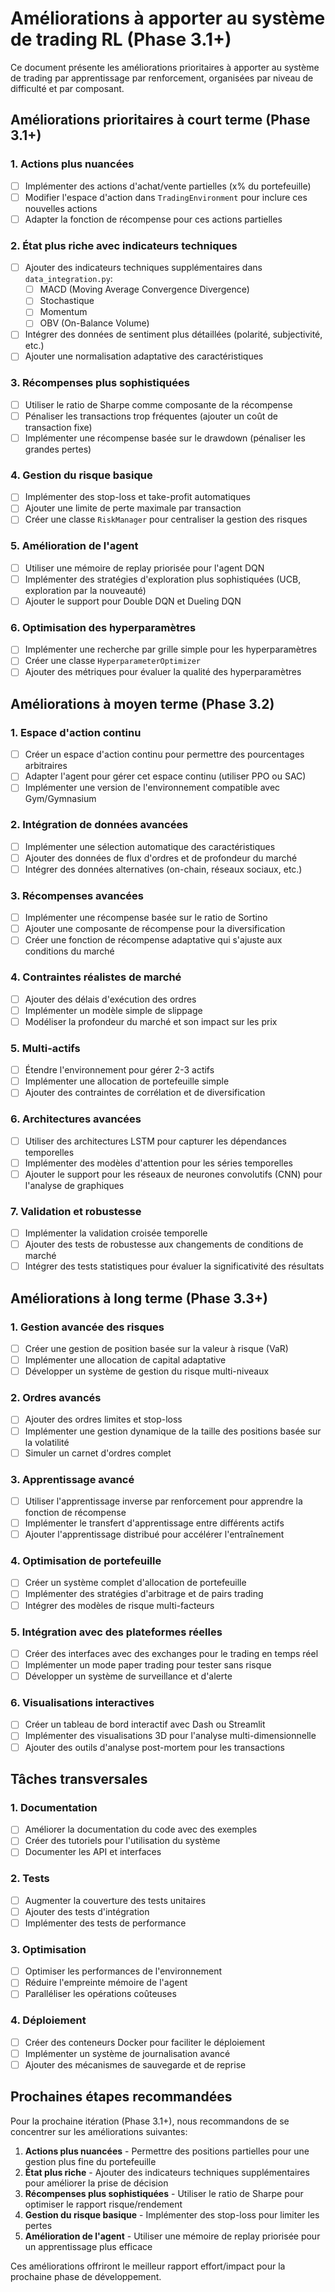 # Améliorations à apporter au système de trading RL (Phase 3.1+)

Ce document présente les améliorations prioritaires à apporter au système de trading par apprentissage par renforcement, organisées par niveau de difficulté et par composant.

## Améliorations prioritaires à court terme (Phase 3.1+)

### 1. Actions plus nuancées
- [ ] Implémenter des actions d'achat/vente partielles (x% du portefeuille)
- [ ] Modifier l'espace d'action dans `TradingEnvironment` pour inclure ces nouvelles actions
- [ ] Adapter la fonction de récompense pour ces actions partielles

### 2. État plus riche avec indicateurs techniques
- [ ] Ajouter des indicateurs techniques supplémentaires dans `data_integration.py`:
  - [ ] MACD (Moving Average Convergence Divergence)
  - [ ] Stochastique
  - [ ] Momentum
  - [ ] OBV (On-Balance Volume)
- [ ] Intégrer des données de sentiment plus détaillées (polarité, subjectivité, etc.)
- [ ] Ajouter une normalisation adaptative des caractéristiques

### 3. Récompenses plus sophistiquées
- [ ] Utiliser le ratio de Sharpe comme composante de la récompense
- [ ] Pénaliser les transactions trop fréquentes (ajouter un coût de transaction fixe)
- [ ] Implémenter une récompense basée sur le drawdown (pénaliser les grandes pertes)

### 4. Gestion du risque basique
- [ ] Implémenter des stop-loss et take-profit automatiques
- [ ] Ajouter une limite de perte maximale par transaction
- [ ] Créer une classe `RiskManager` pour centraliser la gestion des risques

### 5. Amélioration de l'agent
- [ ] Utiliser une mémoire de replay priorisée pour l'agent DQN
- [ ] Implémenter des stratégies d'exploration plus sophistiquées (UCB, exploration par la nouveauté)
- [ ] Ajouter le support pour Double DQN et Dueling DQN

### 6. Optimisation des hyperparamètres
- [ ] Implémenter une recherche par grille simple pour les hyperparamètres
- [ ] Créer une classe `HyperparameterOptimizer`
- [ ] Ajouter des métriques pour évaluer la qualité des hyperparamètres

## Améliorations à moyen terme (Phase 3.2)

### 1. Espace d'action continu
- [ ] Créer un espace d'action continu pour permettre des pourcentages arbitraires
- [ ] Adapter l'agent pour gérer cet espace continu (utiliser PPO ou SAC)
- [ ] Implémenter une version de l'environnement compatible avec Gym/Gymnasium

### 2. Intégration de données avancées
- [ ] Implémenter une sélection automatique des caractéristiques
- [ ] Ajouter des données de flux d'ordres et de profondeur du marché
- [ ] Intégrer des données alternatives (on-chain, réseaux sociaux, etc.)

### 3. Récompenses avancées
- [ ] Implémenter une récompense basée sur le ratio de Sortino
- [ ] Ajouter une composante de récompense pour la diversification
- [ ] Créer une fonction de récompense adaptative qui s'ajuste aux conditions du marché

### 4. Contraintes réalistes de marché
- [ ] Ajouter des délais d'exécution des ordres
- [ ] Implémenter un modèle simple de slippage
- [ ] Modéliser la profondeur du marché et son impact sur les prix

### 5. Multi-actifs
- [ ] Étendre l'environnement pour gérer 2-3 actifs
- [ ] Implémenter une allocation de portefeuille simple
- [ ] Ajouter des contraintes de corrélation et de diversification

### 6. Architectures avancées
- [ ] Utiliser des architectures LSTM pour capturer les dépendances temporelles
- [ ] Implémenter des modèles d'attention pour les séries temporelles
- [ ] Ajouter le support pour les réseaux de neurones convolutifs (CNN) pour l'analyse de graphiques

### 7. Validation et robustesse
- [ ] Implémenter la validation croisée temporelle
- [ ] Ajouter des tests de robustesse aux changements de conditions de marché
- [ ] Intégrer des tests statistiques pour évaluer la significativité des résultats

## Améliorations à long terme (Phase 3.3+)

### 1. Gestion avancée des risques
- [ ] Créer une gestion de position basée sur la valeur à risque (VaR)
- [ ] Implémenter une allocation de capital adaptative
- [ ] Développer un système de gestion du risque multi-niveaux

### 2. Ordres avancés
- [ ] Ajouter des ordres limites et stop-loss
- [ ] Implémenter une gestion dynamique de la taille des positions basée sur la volatilité
- [ ] Simuler un carnet d'ordres complet

### 3. Apprentissage avancé
- [ ] Utiliser l'apprentissage inverse par renforcement pour apprendre la fonction de récompense
- [ ] Implémenter le transfert d'apprentissage entre différents actifs
- [ ] Ajouter l'apprentissage distribué pour accélérer l'entraînement

### 4. Optimisation de portefeuille
- [ ] Créer un système complet d'allocation de portefeuille
- [ ] Implémenter des stratégies d'arbitrage et de pairs trading
- [ ] Intégrer des modèles de risque multi-facteurs

### 5. Intégration avec des plateformes réelles
- [ ] Créer des interfaces avec des exchanges pour le trading en temps réel
- [ ] Implémenter un mode paper trading pour tester sans risque
- [ ] Développer un système de surveillance et d'alerte

### 6. Visualisations interactives
- [ ] Créer un tableau de bord interactif avec Dash ou Streamlit
- [ ] Implémenter des visualisations 3D pour l'analyse multi-dimensionnelle
- [ ] Ajouter des outils d'analyse post-mortem pour les transactions

## Tâches transversales

### 1. Documentation
- [ ] Améliorer la documentation du code avec des exemples
- [ ] Créer des tutoriels pour l'utilisation du système
- [ ] Documenter les API et interfaces

### 2. Tests
- [ ] Augmenter la couverture des tests unitaires
- [ ] Ajouter des tests d'intégration
- [ ] Implémenter des tests de performance

### 3. Optimisation
- [ ] Optimiser les performances de l'environnement
- [ ] Réduire l'empreinte mémoire de l'agent
- [ ] Paralléliser les opérations coûteuses

### 4. Déploiement
- [ ] Créer des conteneurs Docker pour faciliter le déploiement
- [ ] Implémenter un système de journalisation avancé
- [ ] Ajouter des mécanismes de sauvegarde et de reprise

## Prochaines étapes recommandées

Pour la prochaine itération (Phase 3.1+), nous recommandons de se concentrer sur les améliorations suivantes:

1. **Actions plus nuancées** - Permettre des positions partielles pour une gestion plus fine du portefeuille
2. **État plus riche** - Ajouter des indicateurs techniques supplémentaires pour améliorer la prise de décision
3. **Récompenses plus sophistiquées** - Utiliser le ratio de Sharpe pour optimiser le rapport risque/rendement
4. **Gestion du risque basique** - Implémenter des stop-loss pour limiter les pertes
5. **Amélioration de l'agent** - Utiliser une mémoire de replay priorisée pour un apprentissage plus efficace

Ces améliorations offriront le meilleur rapport effort/impact pour la prochaine phase de développement. 